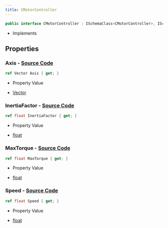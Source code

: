 ```yaml
---
title: CMotorController
---
```


```csharp
public interface CMotorController : ISchemaClass<CMotorController>, ISchemaField, ISchemaClass, INativeHandle
```

- Implements

## Properties

### **Axis** - [Source Code](https://github.com/swiftly-solution/swiftlys2/blob/main/managed/src/SwiftlyS2.Generated/Schemas/Interfaces/CMotorController.cs#L20)

```csharp
ref Vector Axis { get; }
```

- Property Value

- [Vector](/docs/api/shared/natives/vector)

### **InertiaFactor** - [Source Code](https://github.com/swiftly-solution/swiftlys2/blob/main/managed/src/SwiftlyS2.Generated/Schemas/Interfaces/CMotorController.cs#L22)

```csharp
ref float InertiaFactor { get; }
```

- Property Value

- [float](https://learn.microsoft.com/dotnet/api/system.single)

### **MaxTorque** - [Source Code](https://github.com/swiftly-solution/swiftlys2/blob/main/managed/src/SwiftlyS2.Generated/Schemas/Interfaces/CMotorController.cs#L18)

```csharp
ref float MaxTorque { get; }
```

- Property Value

- [float](https://learn.microsoft.com/dotnet/api/system.single)

### **Speed** - [Source Code](https://github.com/swiftly-solution/swiftlys2/blob/main/managed/src/SwiftlyS2.Generated/Schemas/Interfaces/CMotorController.cs#L16)

```csharp
ref float Speed { get; }
```

- Property Value

- [float](https://learn.microsoft.com/dotnet/api/system.single)

